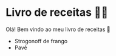 # Livro de receitas :man_cook:

Olá! Bem vindo ao meu livro de receitas :chicken:

- Strogonoff de frango
- Pavê

